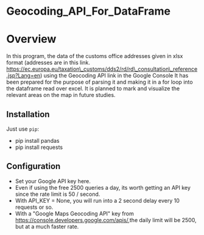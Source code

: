# Geocoding_API_For_DataFrame

# Overview
In this program, the data of the customs office addresses given in xlsx format (addresses are in this link. https://ec.europa.eu/taxation\_customs/dds2/rd/rd\_consultation\_reference.jsp?Lang=en) using the Geocoding API link in the Google Console It has been prepared for the purpose of parsing it and making it in a for loop into the dataframe read over excel. It is planned to mark and visualize the relevant areas on the map in future studies.
## Installation
Just use ``pip``:

- pip install pandas
- pip install requests
## Configuration
- Set your Google API key here. 
- Even if using the free 2500 queries a day, its worth getting an API key since the rate limit is 50 / second.
- With API\_KEY = None, you will run into a 2 second delay every 10 requests or so.
- With a "Google Maps Geocoding API" key from <https://console.developers.google.com/apis/>,the daily limit will be 2500, but at a much faster rate.

